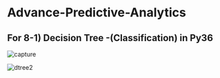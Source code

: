 # Advance-Predictive-Analytics



## For 8-1) Decision Tree -(Classification) in Py36

![capture](https://user-images.githubusercontent.com/30389323/39956533-13ec4f42-55fc-11e8-876a-db3f86c14d2b.PNG)  
  
![dtree2](https://user-images.githubusercontent.com/30389323/39956860-0a198650-5602-11e8-97db-9caa32a6b164.PNG)
